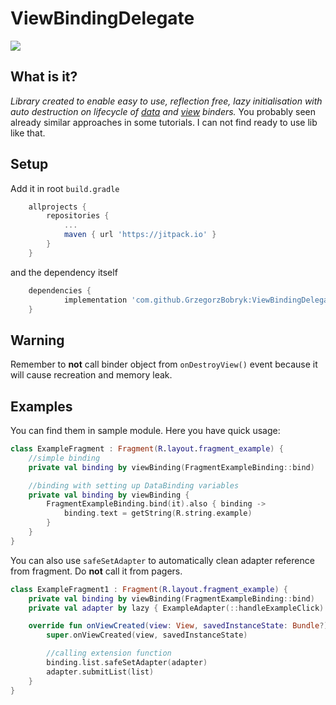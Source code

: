 # ViewBindingDelegate

[![](https://jitpack.io/v/GrzegorzBobryk/ViewBindingDelegate.svg)](https://jitpack.io/#GrzegorzBobryk/ViewBindingDelegate)

## What is it?

_Library created to enable easy to use, reflection free, lazy initialisation with auto destruction on lifecycle of [data]
and [view] binders._
You probably seen already similar approaches in some tutorials. I can not find ready to use lib like that.

## Setup

Add it in root `build.gradle`

```gradle
	allprojects {
		repositories {
			...
			maven { url 'https://jitpack.io' }
		}
	}
```

and the dependency itself

```gradle
	dependencies {
	        implementation 'com.github.GrzegorzBobryk:ViewBindingDelegate:1.0.7'
	}
```

## Warning

Remember to **not** call binder object from `onDestroyView()` event because it will cause recreation and memory leak.

## Examples

You can find them in sample module. Here you have quick usage:

```kotlin
class ExampleFragment : Fragment(R.layout.fragment_example) {
    //simple binding
    private val binding by viewBinding(FragmentExampleBinding::bind)

    //binding with setting up DataBinding variables
    private val binding by viewBinding {
        FragmentExampleBinding.bind(it).also { binding ->
            binding.text = getString(R.string.example)
        }
    }
}
```

You can also use `safeSetAdapter` to automatically clean adapter reference from fragment. Do **not** call it from pagers.

```kotlin
class ExampleFragment1 : Fragment(R.layout.fragment_example) {
    private val binding by viewBinding(FragmentExampleBinding::bind)
    private val adapter by lazy { ExampleAdapter(::handleExampleClick) }

    override fun onViewCreated(view: View, savedInstanceState: Bundle?) {
        super.onViewCreated(view, savedInstanceState)

        //calling extension function
        binding.list.safeSetAdapter(adapter)
        adapter.submitList(list)
    }
}
```

[//]: # (variable definitions)

[data]: <https://developer.android.com/topic/libraries/data-binding>

[view]: <https://developer.android.com/topic/libraries/view-binding>
